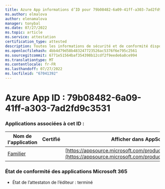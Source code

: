 ```yaml
---
title: Azure App informations d’ID pour 79b08482-6a09-41ff-a303-7ad2fd9c3531
ms.author: elmalova
author: elenamalova
manager: tonybal
ms.date: 07/27/2022
ms.topic: article
ms.service: attestation
certification_type: attested
description: Toutes les informations de sécurité et de conformité disponibles pour 79b08482-6a09-41ff-a303-7ad2fd9c3531.
ms.openlocfilehash: 4bb4d79d58b483247723526ac5376f6e795c2561
ms.sourcegitcommit: 6771e51564baf354398b12cdf2f9eede6a8ce994
ms.translationtype: MT
ms.contentlocale: fr-FR
ms.lasthandoff: 07/27/2022
ms.locfileid: "67041392"
---
```

# <a name="azure-app-id-79b08482-6a09-41ff-a303-7ad2fd9c3531"></a>Azure App ID : 79b08482-6a09-41ff-a303-7ad2fd9c3531


### <a name="apps-associated-with-this-id"></a>Applications associées à cet ID :
| **Nom de l'application** | **Certifié** | **Afficher dans AppSource** |
|--------------|---------------|-----------------------|
| [Familier](../forward/WA200004395.md) |  | [https://appsource.microsoft.com/product/office/WA200004395](https://appsource.microsoft.com/product/office/WA200004395) |

### <a name="microsoft-365-app-compliance-status"></a>État de conformité des applications Microsoft 365
- État de l’attestaton de l’éditeur : terminé
